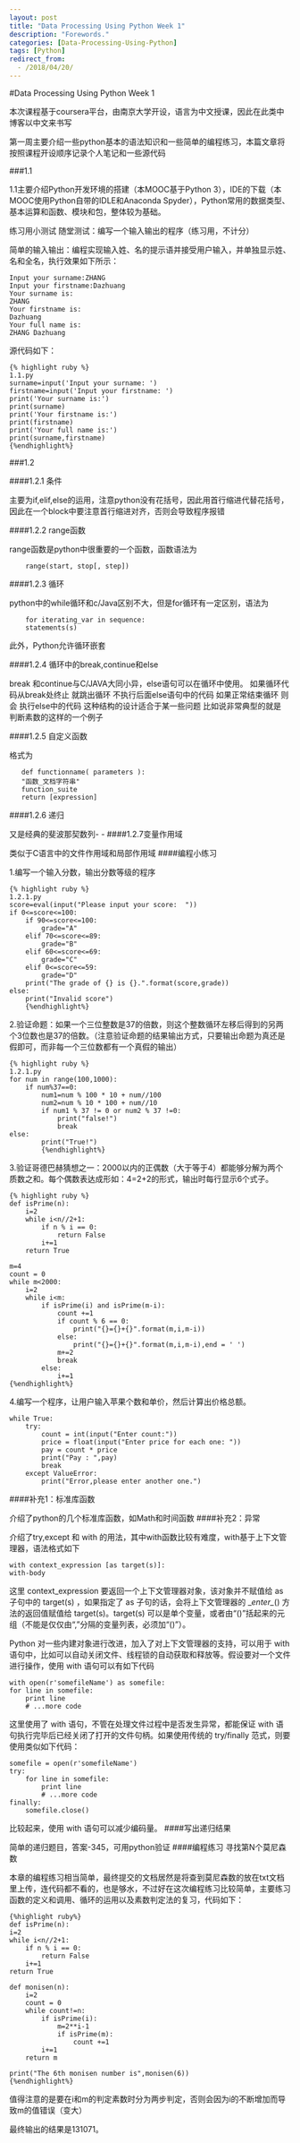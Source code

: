 ```yaml
---
layout: post
title: "Data Processing Using Python Week 1"
description: "Forewords."
categories: [Data-Processing-Using-Python]
tags: [Python]
redirect_from:
  - /2018/04/20/
---
```

#Data Processing Using Python Week 1

本次课程基于coursera平台，由南京大学开设，语言为中文授课，因此在此类中博客以中文来书写

第一周主要介绍一些python基本的语法知识和一些简单的编程练习，本篇文章将按照课程开设顺序记录个人笔记和一些源代码

###1.1

1.1主要介绍Python开发环境的搭建（本MOOC基于Python 3），IDE的下载（本MOOC使用Python自带的IDLE和Anaconda Spyder），Python常用的数据类型、基本运算和函数、模块和包，整体较为基础。

练习用小测试
随堂测试：编写一个输入输出的程序（练习用，不计分）

简单的输入输出：编程实现输入姓、名的提示语并接受用户输入，并单独显示姓、名和全名，执行效果如下所示：

	Input your surname:ZHANG
	Input your firstname:Dazhuang
	Your surname is:
	ZHANG
	Your firstname is:
	Dazhuang
	Your full name is:	
	ZHANG Dazhuang

源代码如下：

	{% highlight ruby %}
	1.1.py
	surname=input('Input your surname: ')
	firstname=input('Input your firstname: ')
	print('Your surname is:')
	print(surname)
	print('Your firstname is:')
	print(firstname)
	print('Your full name is:')
	print(surname,firstname)
	{%endhighlight%}

###1.2

####1.2.1 条件

主要为if,elif,else的运用，注意python没有花括号，因此用首行缩进代替花括号，因此在一个block中要注意首行缩进对齐，否则会导致程序报错

####1.2.2 range函数

range函数是python中很重要的一个函数，函数语法为

		range(start, stop[, step])
####1.2.3 循环 

python中的while循环和c/Java区别不大，但是for循环有一定区别，语法为

		for iterating_var in sequence:
	    statements(s)
	    
此外，Python允许循环嵌套

####1.2.4 循环中的break,continue和else

break 和continue与C/JAVA大同小异，else语句可以在循环中使用。 如果循环代码从break处终止 就跳出循环 不执行后面else语句中的代码 如果正常结束循环 则会
执行else中的代码 这种结构的设计适合于某一些问题 比如说非常典型的就是 判断素数的这样的一个例子 

####1.2.5 自定义函数

格式为

	   def functionname( parameters ):
	   "函数_文档字符串"
	   function_suite
	   return [expression]

####1.2.6 递归

又是经典的斐波那契数列- -
####1.2.7变量作用域

类似于C语言中的文件作用域和局部作用域
####编程小练习

1.编写一个输入分数，输出分数等级的程序

	{% highlight ruby %}
	1.2.1.py
	score=eval(input("Please input your score:  "))
	if 0<=score<=100:
	    if 90<=score<=100:
	        grade="A"
	    elif 70<=score<=89:
	        grade="B"
	    elif 60<=score<=69:
	        grade="C"
	    elif 0<=score<=59:
	        grade="D"
	    print("The grade of {} is {}.".format(score,grade))
	else:
	    print("Invalid score")
		{%endhighlight%}
		
2.验证命题：如果一个三位整数是37的倍数，则这个整数循环左移后得到的另两个3位数也是37的倍数。（注意验证命题的结果输出方式，只要输出命题为真还是假即可，而非每一个三位数都有一个真假的输出）

	{% highlight ruby %}
	1.2.1.py
	for num in range(100,1000):
	    if num%37==0:
	        num1=num % 100 * 10 + num//100
	        num2=num % 10 * 100 + num//10
	        if num1 % 37 != 0 or num2 % 37 !=0:
	            print("false!")
	            break
	else:
	        print("True!")
			{%endhighlight%}			
			
3.验证哥德巴赫猜想之一：2000以内的正偶数（大于等于4）都能够分解为两个质数之和。每个偶数表达成形如：4=2+2的形式，输出时每行显示6个式子。

	{% highlight ruby %}
	def isPrime(n):
	    i=2
	    while i<n//2+1:
	        if n % i == 0:
	            return False
	        i+=1
	    return True
	
	m=4
	count = 0
	while m<2000:
	    i=2
	    while i<m:
	        if isPrime(i) and isPrime(m-i):
	            count +=1
	            if count % 6 == 0:
	                print("{}={}+{}".format(m,i,m-i))
	            else:
	                print("{}={}+{}".format(m,i,m-i),end = ' ')
	            m+=2
	            break
	        else:
	            i+=1
	{%endhighlight%}
4.编写一个程序，让用户输入苹果个数和单价，然后计算出价格总额。

	while True:
	    try:
	        count = int(input("Enter count:"))
	        price = float(input("Enter price for each one: "))
	        pay = count * price
	        print("Pay : ",pay)
	        break
	    except ValueError:
	        print("Error,please enter another one.")
			
####补充1：标准库函数

介绍了python的几个标准库函数，如Math和时间函数
####补充2：异常

介绍了try,except 和 with 的用法，其中with函数比较有难度，with基于上下文管理器，语法格式如下

	with context_expression [as target(s)]:
    with-body
	
这里 context_expression 要返回一个上下文管理器对象，该对象并不赋值给 as 子句中的 target(s) ，如果指定了 as 子句的话，会将上下文管理器的 \__enter\__() 方法的返回值赋值给 target(s)。target(s) 可以是单个变量，或者由“()”括起来的元组（不能是仅仅由“,”分隔的变量列表，必须加“()”）。

Python 对一些内建对象进行改进，加入了对上下文管理器的支持，可以用于 with 语句中，比如可以自动关闭文件、线程锁的自动获取和释放等。假设要对一个文件进行操作，使用 with 语句可以有如下代码

	with open(r'somefileName') as somefile:
    for line in somefile:
        print line
        # ...more code
这里使用了 with 语句，不管在处理文件过程中是否发生异常，都能保证 with 语句执行完毕后已经关闭了打开的文件句柄。如果使用传统的 try/finally 范式，则要使用类似如下代码：

	somefile = open(r'somefileName')
	try:
	    for line in somefile:
	        print line
	        # ...more code
	finally:
	    somefile.close()
比较起来，使用 with 语句可以减少编码量。
####写出递归结果

简单的递归题目，答案-345，可用python验证 
####编程练习 寻找第N个莫尼森数

本章的编程练习相当简单，最终提交的文档居然是将查到莫尼森数的放在txt文档里上传，连代码都不看的，也是够水，不过好在这次编程练习比较简单，主要练习函数的定义和调用、循环的运用以及素数判定法的复习，代码如下：

	{%highlight ruby%}
	def isPrime(n):
    i=2
    while i<n//2+1:
        if n % i == 0:
            return False
        i+=1
    return True

	def monisen(n):
	    i=2
	    count = 0
	    while count!=n:
	        if isPrime(i):
	            m=2**i-1
	            if isPrime(m):
	                count +=1
	        i+=1
	    return m
	
	print("The 6th monisen number is",monisen(6))
	{%endhighlight%}
	
值得注意的是要在i和m的判定素数时分为两步判定，否则会因为i的不断增加而导致m的值错误（变大）

最终输出的结果是131071。

